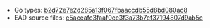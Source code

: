 * Go types: [b2d72e7e2d285a13f067fbaaccdb55d8bd080ac8](https://github.com/NYULibraries/dlts-finding-aids-ead-go-packages/commit/b2d72e7e2d285a13f067fbaaccdb55d8bd080ac8)
* EAD source files: [e5aceafc3faaf0ce3f3a73b7ef37194807d9ab5c](https://github.com/NYULibraries/dlts-finding-aids-ead-sample-set-1/commit/e5aceafc3faaf0ce3f3a73b7ef37194807d9ab5c)